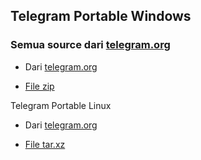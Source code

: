 ## Telegram Portable Windows

### Semua source dari [telegram.org](https://telegram.org)

- Dari [telegram.org](https://telegram.org/dl/desktop/win64_portable)
<!-- https://updates.tdesktop.com/tx64/tportable-x64.3.2.5.zip -->
- [File zip](/raw/main/windows/tportable-x64.3.2.5.zip)

Telegram Portable Linux
- Dari [telegram.org](https://telegram.org/dl/desktop/linux)
<!-- https://updates.tdesktop.com/tlinux/tsetup.3.2.4.tar.xz -->
- [File tar.xz](/raw/main/linux/tsetup.3.2.4.tar.xz)
